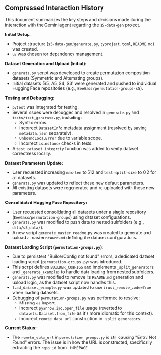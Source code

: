 ## Compressed Interaction History

This document summarizes the key steps and decisions made during the interaction with the Gemini agent regarding the `s5-data-gen` project.

**Initial Setup:**
- Project structure (`s5-data-gen/generate.py`, `pyproject.toml`, `README.md`) was created.
- `uv` was chosen for dependency management.

**Dataset Generation and Upload (Initial):**
- `generate.py` script was developed to create permutation composition datasets (Symmetric and Alternating groups).
- Initial datasets (S5, A5, S4, S3) were generated and pushed to individual Hugging Face repositories (e.g., `BeeGass/permutation-groups-s5`).

**Testing and Debugging:**
- `pytest` was integrated for testing.
- Several issues were debugged and resolved in `generate.py` and `tests/test_generate.py`, including:
    - Syntax errors.
    - Incorrect `DatasetInfo` metadata assignment (resolved by saving `metadata.json` separately).
    - `UnboundLocalError` due to variable scope.
    - Incorrect `isinstance` checks in tests.
- A `test_dataset_integrity` function was added to verify dataset correctness locally.

**Dataset Parameters Update:**
- User requested increasing `max-len` to 512 and `test-split-size` to 0.2 for all datasets.
- `generate.py` was updated to reflect these new default parameters.
- All existing datasets were regenerated and re-uploaded with these new parameters.

**Consolidated Hugging Face Repository:**
- User requested consolidating all datasets under a single repository (`BeeGass/permutation-groups`) using dataset configurations.
- `generate.py` was modified to push data to nested subfolders (e.g., `data/s3_data/`).
- A new script `generate_master_readme.py` was created to generate and upload a master `README.md` defining the dataset configurations.

**Dataset Loading Script (`permutation-groups.py`):**
- Due to persistent "BuilderConfig not found" errors, a dedicated dataset loading script (`permutation-groups.py`) was introduced.
- This script defines `BUILDER_CONFIGS` and implements `_split_generators` and `_generate_examples` to handle data loading from nested subfolders.
- `generate.py` was modified to remove its `README.md` generation and upload logic, as the dataset script now handles this.
- `load_dataset_example.py` was updated to use `trust_remote_code=True` when loading datasets.
- Debugging of `permutation-groups.py` was performed to resolve:
    - Missing `os` import.
    - Incorrect `pyarrow.ipc.open_file` usage (reverted to `datasets.Dataset.from_file` as it's more idiomatic for this context).
    - Incorrect `remote_data_url` construction in `_split_generators`.

**Current Status:**
- The `remote_data_url` in `permutation-groups.py` is still causing "Entry Not Found" errors. The issue is in how the URL is constructed, specifically extracting the `repo_id` from `_HOMEPAGE`.
